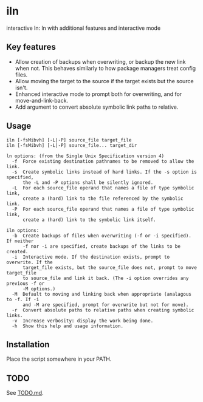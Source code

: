 iln
===

interactive ln: ln with additional features and interactive mode

Key features
------------

- Allow creation of backups when overwriting, or backup the new link when not.
  This behaves similarly to how package managers treat config files.
- Allow moving the target to the source if the target exists but the source isn't.
- Enhanced interactive mode to prompt both for overwriting, and for
  move-and-link-back.
- Add argument to convert absolute symbolic link paths to relative.

Usage
-----

```
iln [-fsMibvh] [-L|-P] source_file target_file
iln [-fsMibvh] [-L|-P] source_file... target_dir

ln options: (from the Single Unix Specification version 4)
  -f  Force existing destination pathnames to be removed to allow the link.
  -s  Create symbolic links instead of hard links. If the -s option is specified,
      the -L and -P options shall be silently ignored.
  -L  For each source_file operand that names a file of type symbolic link,
      create a (hard) link to the file referenced by the symbolic link.
  -P  For each source_file operand that names a file of type symbolic link,
      create a (hard) link to the symbolic link itself.

iln options:
  -b  Create backups of files when overwriting (-f or -i specified). If neither
      -f nor -i are specified, create backups of the links to be created.
  -i  Interactive mode. If the destination exists, prompt to overwrite. If the
      target_file exists, but the source_file does not, prompt to move target_file
      to source_file and link it back. (The -i option overrides any previous -f or
      -M options.)
  -M  Default to moving and linking back when appropriate (analagous to -f. If -i
      and -M are specified, prompt for overwrite but not for move).
  -r  Convert absolute paths to relative paths when creating symbolic links.
  -v  Increase verbosity: display the work being done.
  -h  Show this help and usage information.
```

Installation
------------

Place the script somewhere in your PATH.

TODO
----

See [TODO.md](TODO.md).
